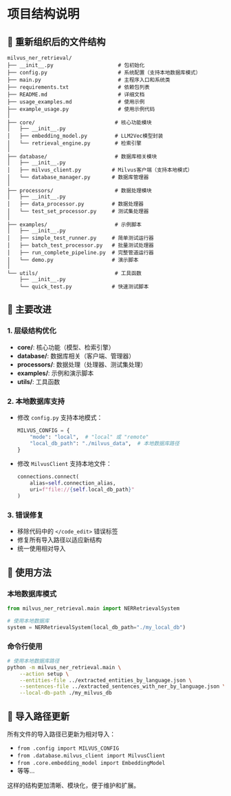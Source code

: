 # 项目结构说明

## 📁 重新组织后的文件结构

```
milvus_ner_retrieval/
├── __init__.py                     # 包初始化
├── config.py                       # 系统配置（支持本地数据库模式）
├── main.py                         # 主程序入口和系统类
├── requirements.txt                # 依赖包列表
├── README.md                       # 详细文档
├── usage_examples.md               # 使用示例
├── example_usage.py                # 使用示例代码
│
├── core/                          # 核心功能模块
│   ├── __init__.py
│   ├── embedding_model.py         # LLM2Vec模型封装
│   └── retrieval_engine.py        # 检索引擎
│
├── database/                      # 数据库相关模块
│   ├── __init__.py
│   ├── milvus_client.py          # Milvus客户端（支持本地模式）
│   └── database_manager.py       # 数据库管理器
│
├── processors/                    # 数据处理模块
│   ├── __init__.py
│   ├── data_processor.py         # 数据处理器
│   └── test_set_processor.py     # 测试集处理器
│
├── examples/                      # 示例脚本
│   ├── __init__.py
│   ├── simple_test_runner.py     # 简单测试运行器
│   ├── batch_test_processor.py   # 批量测试处理器
│   ├── run_complete_pipeline.py  # 完整管道运行器
│   └── demo.py                   # 演示脚本
│
└── utils/                         # 工具函数
    ├── __init__.py
    └── quick_test.py             # 快速测试脚本
```

## 🔧 主要改进

### 1. 层级结构优化
- **core/**: 核心功能（模型、检索引擎）
- **database/**: 数据库相关（客户端、管理器）
- **processors/**: 数据处理（处理器、测试集处理）
- **examples/**: 示例和演示脚本
- **utils/**: 工具函数

### 2. 本地数据库支持
- 修改 `config.py` 支持本地模式：
  ```python
  MILVUS_CONFIG = {
      "mode": "local",  # "local" 或 "remote"
      "local_db_path": "./milvus_data",  # 本地数据库路径
  }
  ```

- 修改 `MilvusClient` 支持本地文件：
  ```python
  connections.connect(
      alias=self.connection_alias,
      uri=f"file://{self.local_db_path}"
  )
  ```

### 3. 错误修复
- 移除代码中的 `</code_edit>` 错误标签
- 修复所有导入路径以适应新结构
- 统一使用相对导入

## 🚀 使用方法

### 本地数据库模式
```python
from milvus_ner_retrieval.main import NERRetrievalSystem

# 使用本地数据库
system = NERRetrievalSystem(local_db_path="./my_local_db")
```

### 命令行使用
```bash
# 使用本地数据库路径
python -m milvus_ner_retrieval.main \
    --action setup \
    --entities-file ../extracted_entities_by_language.json \
    --sentences-file ../extracted_sentences_with_ner_by_language.json \
    --local-db-path ./my_milvus_db
```

## 📝 导入路径更新

所有文件的导入路径已更新为相对导入：
- `from .config import MILVUS_CONFIG`
- `from .database.milvus_client import MilvusClient`
- `from .core.embedding_model import EmbeddingModel`
- 等等...

这样的结构更加清晰、模块化，便于维护和扩展。